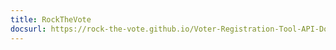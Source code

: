 ```yaml
---
title: RockTheVote
docsurl: https://rock-the-vote.github.io/Voter-Registration-Tool-API-Docs/
---
```

